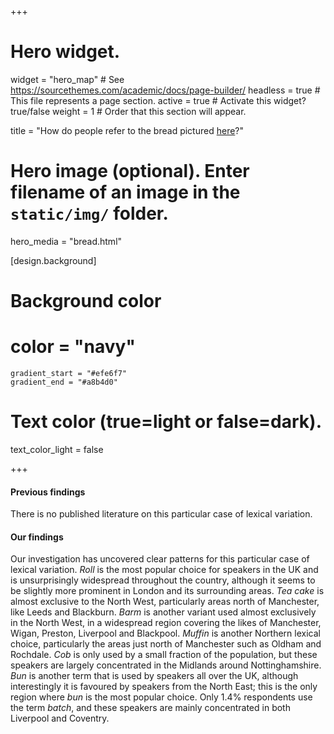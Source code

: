 +++
# Hero widget.
widget = "hero_map"  # See https://sourcethemes.com/academic/docs/page-builder/
headless = true  # This file represents a page section.
active = true  # Activate this widget? true/false
weight = 1  # Order that this section will appear.

title = "How do people refer to the bread pictured [here](/img/bread.jpg)?"

# Hero image (optional). Enter filename of an image in the `static/img/` folder.
hero_media = "bread.html"

[design.background]

  # Background color
  # color = "navy"
    gradient_start = "#efe6f7"
    gradient_end = "#a8b4d0"
   
  # Text color (true=light or false=dark).
  text_color_light = false

+++

#### Previous findings
There is no published literature on this particular case of lexical variation. 

#### Our findings
Our investigation has uncovered clear patterns for this particular case of lexical variation. _Roll_ is the most popular choice for speakers in the UK and is unsurprisingly widespread throughout the country, although it seems to be slightly more prominent in London and its surrounding areas. _Tea cake_ is almost exclusive to the North West, particularly areas north of Manchester, like Leeds and Blackburn. _Barm_ is another variant used almost exclusively in the North West, in a widespread region covering the likes of Manchester, Wigan, Preston, Liverpool and Blackpool. _Muffin_ is another Northern lexical choice, particularly the areas just north of Manchester such as Oldham and Rochdale. _Cob_ is only used by a small fraction of the population, but these speakers are largely concentrated in the Midlands around Nottinghamshire. _Bun_ is another term that is used by speakers all over the UK, although interestingly it is favoured by speakers from the North East; this is the only region where _bun_ is the most popular choice. Only 1.4\% respondents use the term _batch_, and these speakers are mainly concentrated in both Liverpool and Coventry.